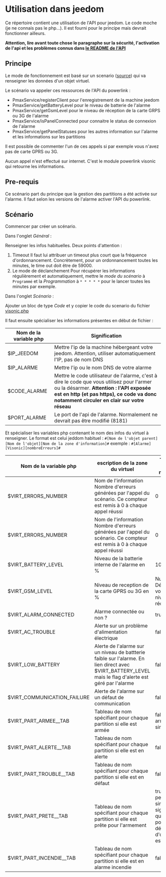 # Utilisation dans jeedom
Ce répertoire contient une utilisation de l'API pour jeedom. 
Le code moche (je ne connais pas le php...). Il est fourni pour le principe mais devrait fonctionner ailleurs. 

**Attention, lire avant toute chose le paragraphe sur la sécurité, l'activation de l'api et les problèmes connus dans [le README de l'API](https://github.com/Froggy-AA/visonic-powerlink3-api/blob/master/api/README.md)**

## Principe
Le mode de fonctionnement est basé sur un scenario ([source](https://github.com/Froggy-AA/visonic-powerlink3-api/blob/master/Jeedom/visonic.php)) qui va renseigner les données d'un objet virtuel. 

Le scénario va appeler ces ressources de l'API du powerlink : 
 - PmaxService/registerClient pour l'enregistrement de la machine jeedom
 - PmaxService/getBatteryLevel pour le niveau de batterie de l'alarme
 - PmaxService/getGsmLevel pour le niveau de réception de la carte GRPS ou 3G de l'alarme
 - PmaxService/isPanelConnected pour connaitre le status de connexion de l'alarme
 - PmaxService/getPanelStatuses pour les autres information sur l'alarme et les informations sur les partitions

Il est possible de commenter l'un de ces appels si par exemple vous n'avez pas de carte GPRS ou 3G. 

Aucun appel n'est effectué sur internet. C'est le module powerlink visonic qui retourne les informations.

## Pre-requis
Ce scénario part du principe que la gestion des partitions a été activée sur l'alarme.
Il faut selon les versions de l'alarme activer l'API du powerlink.

## Scénario

Commencer par créer un scénario. 

Dans l'onglet *Général* :

Renseigner les infos habituelles. Deux points d'attention : 

 1. Timeout
 Il faut lui attribuer un timeout plus court que la fréquence d'ordonnancement. Concrètement, pour un ordonnancement toutes les minutes, le time out doit être de 59000. 
 2. Le mode de déclanchement
 Pour récupérer les informations régulièrement et automatiquement, mettre le *mode du scénario* à `Programmé` et la *Programmation* à `* * * * *` pour le lancer toutes les minutes par exemple.


Dans l'onglet *Scénario* :

Ajouter un bloc de type *Code* et y copier le code du scenario du fichier [visonic.php](https://github.com/Froggy-AA/visonic-powerlink3-api/blob/master/Jeedom/visonic.php)

Il faut ensuite spécialiser les informations présentes en début de fichier : 

Nom de la variable php| Signification 
--|--
$IP_JEEDOM|Mettre l'ip de la machine hébergeant votre jeedom. Attention, utiliser automatiquement l'IP, pas de nom DNS  
$IP_ALARME|Mettre l'ip ou le nom DNS de votre alarme
$CODE_ALARME|Mettre le code utilisateur de l'alarme, c'est à dire le code que vous utilisez pour l'armer ou la désarmer. **Attention : l'API exposée est en http (et pas https), ce code va donc notamment circuler en clair sur votre réseau**
$PORT_ALARME|Le port de l'api de l'alarme. Normalement ne devrait pas être modifié (8181)

Et spécialiser les variables php contenant le nom des infos du virtuel à renseigner. Le format est celui jeddom habituel : `#[Nom de l'objet parent][Nom de l'objet][Nom de la zone d'information]#` exemple : `#[Alarme][Visonic][nombreErreurs]#`

Nom de la variable php|escription de la zone du virtuel|Type et valeur normale
--|--|--
$VIRT_ERRORS_NUMBER|Nom de l'information Nombre d'erreurs générées par l'appel du scénario. Ce compteur est remis à 0 à chaque appel réussi|0
$VIRT_ERRORS_NUMBER|Nom de l'information Nombre d'erreurs générées par l'appel du scénario. Ce compteur est remis à 0 à chaque appel réussi|0
$VIRT_BATTERY_LEVEL|Niveau de la batterie interne de l'alarme en % |100
$VIRT_GSM_LEVEL| Niveau de reception de la carte GPRS ou 3G en %|Numérique. Dépend de votre niveau de réception
$VIRT_ALARM_CONNECTED|Alarme connectée ou non ?|true
$VIRT_AC_TROUBLE|Alerte sur un problème d'alimentation électrique|false
$VIRT_LOW_BATTERY|Alerte de l'alarme sur un niveau de battterie faible sur l'alarme. En lien direct avec $VIRT_BATTERY_LEVEL mais le flag d'alerte est géré par l'alarme|false
$VIRT_COMMUNICATION_FAILURE|Alerte de l'alarme sur un défaut de communication|false
$VIRT_PART_ARMEE__TAB|Tableau de nom spécifiant pour chaque partition si elle est armée|false si non armé, true sinon
$VIRT_PART_ALERTE__TAB|Tableau de nom spécifiant pour chaque partition si elle est en alerte|false
$VIRT_PART_TROUBLE__TAB|Tableau de nom spécifiant pour chaque partition si elle est en défaut|false
$VIRT_PART_PRETE__TAB|Tableau de nom spécifiant pour chaque partition si elle est prête pour l'armement|true. false peut simplement signifier qu'une porte avec détecteur d'ouverture est ouverte
$VIRT_PART_INCENDIE__TAB|Tableau de nom spécifiant pour chaque partition si elle est en alarme incendie|false

